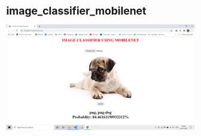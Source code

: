 # image_classifier_mobilenet

![Alt text](https://github.com/tanmoy1999/image_classifier_mobilenet/blob/main/Screenshot%20(34).png?raw=true "WEBPAGE")
